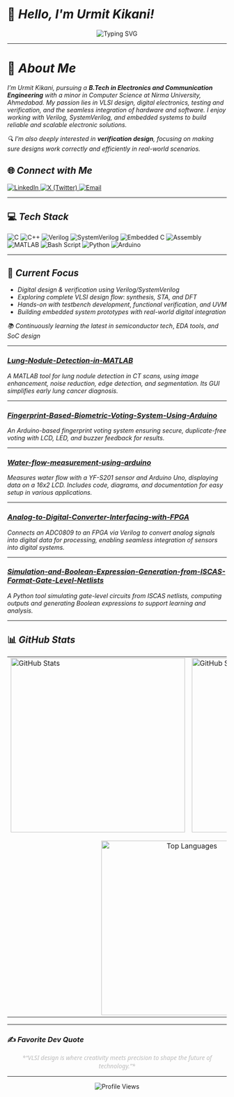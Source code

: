 
# 👋 *Hello, I'm Urmit Kikani!*

<div align="center">  
  <img src="https://readme-typing-svg.herokuapp.com?font=Montserrat&pause=1000&color=333333&center=true&vCenter=true&width=435&lines=Aspiring+Technologist;VLSI+Design+Enthusiast;Digital+Electronics+Explorer;Continuous+Learner+%26+Innovator" alt="Typing SVG" /> 
</div>  

---

# 💫 *About Me*

*I’m Urmit Kikani, pursuing a **B.Tech in Electronics and Communication Engineering** with a minor in Computer Science at Nirma University, Ahmedabad.*
*My passion lies in VLSI design, digital electronics, testing and verification, and the seamless integration of hardware and software. I enjoy working with Verilog, SystemVerilog, and embedded systems to build reliable and scalable electronic solutions.*

*🔍 I’m also deeply interested in **verification design**, focusing on making sure designs work correctly and efficiently in real-world scenarios.*

## 🌐 *Connect with Me*

<a href="https://linkedin.com/in/urmit-kikani">
  <img src="https://img.shields.io/badge/LinkedIn-Urmit%20Kikani-0A66C2?style=plastic&logo=linkedin&logoColor=white" alt="LinkedIn"/>
</a>  
<a href="https://x.com/imurmitkikani11">
  <img src="https://img.shields.io/badge/X-@imurmitkikani11-000000?style=plastic&logo=X&logoColor=white" alt="X (Twitter)"/>
</a>  
<a href="mailto:Urmitkikani1184@gmail.com">
  <img src="https://img.shields.io/badge/Email-Urmitkikani1184@gmail.com-D14836?style=plastic&logo=gmail&logoColor=white" alt="Email"/>
</a>  

---

## 💻 *Tech Stack*

<img src="https://img.shields.io/badge/C-00599C?style=plastic&logo=c&logoColor=white" alt="C"/> <img src="https://img.shields.io/badge/C++-00599C?style=plastic&logo=c%2B%2B&logoColor=white" alt="C++"/> <img src="https://img.shields.io/badge/Verilog-00A2FF?style=plastic&logoColor=white" alt="Verilog"/> <img src="https://img.shields.io/badge/SystemVerilog-FF6F00?style=plastic&logoColor=white" alt="SystemVerilog"/> <img src="https://img.shields.io/badge/Embedded_C-0077B5?style=plastic&logo=c&logoColor=white" alt="Embedded C"/> <img src="https://img.shields.io/badge/Assembly-45B8D8?style=plastic&logoColor=white" alt="Assembly"/> <img src="https://img.shields.io/badge/MATLAB-FF4500?style=plastic&logo=mathworks&logoColor=white" alt="MATLAB"/> <img src="https://img.shields.io/badge/Bash_Script-121011?style=plastic&logo=gnu-bash&logoColor=white" alt="Bash Script"/> <img src="https://img.shields.io/badge/Python-3670A0?style=plastic&logo=python&logoColor=ffdd54" alt="Python"/> <img src="https://img.shields.io/badge/Arduino-00979D?style=plastic&logo=arduino&logoColor=white" alt="Arduino"/>

---

## 🎯 *Current Focus*

* *Digital design & verification using Verilog/SystemVerilog*
* *Exploring complete* *VLSI design flow*: *synthesis, STA, and DFT*
* *Hands-on with* *testbench development*, *functional verification*, *and* *UVM*
* *Building* *embedded system prototypes* *with real-world digital integration*

*📚 Continuously learning the latest in* *semiconductor tech*, *EDA tools*, *and* *SoC design*

---

### *[Lung-Nodule-Detection-in-MATLAB](https://github.com/Urmitkikani11/Lung-Nodule-Detection-in-MATLAB)*

*A MATLAB tool for lung nodule detection in CT scans, using image enhancement, noise reduction, edge detection, and segmentation. Its GUI simplifies early lung cancer diagnosis.*

---

### *[Fingerprint-Based-Biometric-Voting-System-Using-Arduino](https://github.com/Urmitkikani11/Fingerprint-Based-Biometric-Voting-System-Using-Arduino)*

*An Arduino-based fingerprint voting system ensuring secure, duplicate-free voting with LCD, LED, and buzzer feedback for results.*

---

### *[Water-flow-measurement-using-arduino](https://github.com/Urmitkikani11/Water-flow-measurement-using-arduino-)*

*Measures water flow with a YF-S201 sensor and Arduino Uno, displaying data on a 16x2 LCD. Includes code, diagrams, and documentation for easy setup in various applications.*

---

### *[Analog-to-Digital-Converter-Interfacing-with-FPGA](https://github.com/Urmitkikani11/Analog-to-Digital-Converter-Interfacing-with-FPGA)*

*Connects an ADC0809 to an FPGA via Verilog to convert analog signals into digital data for processing, enabling seamless integration of sensors into digital systems.*

---

### *[Simulation-and-Boolean-Expression-Generation-from-ISCAS-Format-Gate-Level-Netlists](https://github.com/Urmitkikani11/Simulation-and-Boolean-Expression-Generation-from-ISCAS-Format-Gate-Level-Netlists)*

*A Python tool simulating gate-level circuits from ISCAS netlists, computing outputs and generating Boolean expressions to support learning and analysis.*

---

## 📊 *GitHub Stats*

<table align="center">
  <tr>
    <td>
      <a href="https://github.com/Urmitkikani11">
        <img alt="GitHub Stats" 
          src="https://github-readme-stats.vercel.app/api?username=Urmitkikani11&show_icons=true&theme=default&hide_border=true&count_private=true&include_all_commits=true&card_width=400&hide=prs&show_lifetime=true" 
          width="400" />
      </a>
    </td>
    <td>
      <img src="https://github-readme-streak-stats.herokuapp.com/?user=Urmitkikani11&theme=default&hide_border=true" alt="GitHub Streak" width="400" />
    </td>
  </tr>
  <tr>
    <td colspan="2" align="center" style="padding-top: 15px;">
      <img src="https://github-readme-stats.vercel.app/api/top-langs/?username=Urmitkikani11&theme=default&hide_border=true&include_all_commits=true&count_private=true&layout=compact" alt="Top Languages" width="400" />
    </td>
  </tr>
</table>

---

### ✍️ *Favorite Dev Quote*

<div align="center" style="font-style: italic; color: #bbbbbb; max-width: 600px; margin: auto; font-family: 'Segoe UI', Tahoma, Geneva, Verdana, sans-serif;">  
*“VLSI design is where creativity meets precision to shape the future of technology.”*  
</div>  

---

<div align="center">  
  <img src="https://komarev.com/ghpvc/?username=urmitkikani11&color=yellow" alt="Profile Views"/>  
</div>  

